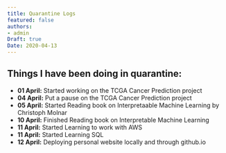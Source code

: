 ```yaml
---
title: Quarantine Logs
featured: false
authors:
- admin
Draft: true
Date: 2020-04-13
---
```


## Things I have been doing in quarantine:

* **01 April:** Started working on the TCGA Cancer Prediction project
* **04 April:** Put a pause on the TCGA Cancer Prediction project
* **05 April:** Started Reading book on Interpretaable Machine Learning by Christoph Molnar
* **10 April:** Finished Reading book on Interpretable Machine Learning
* **11 April:** Started Learning to work with AWS
* **11 April:** Started Learning SQL
* **12 April:** Deploying personal website locally and through github.io
